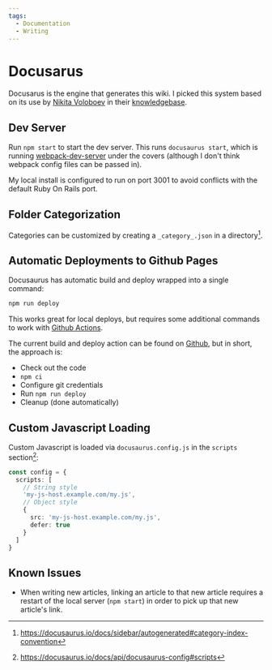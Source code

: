 ```yaml
---
tags:
  - Documentation
  - Writing
---
```

# Docusarus

Docusarus is the engine that generates this wiki. I picked this system based on
its use by [Nikita Voloboev](https://github.com/nikitavoloboev) in their
[knowledgebase](https://github.com/nikitavoloboev/knowledge/).

## Dev Server

Run `npm start` to start the dev server. This runs `docusaurus start`, which is
running [webpack-dev-server](https://webpack.js.org/configuration/dev-server/)
under the covers (although I don't think webpack config files can be passed in).

My local install is configured to run on port 3001 to avoid conflicts with the
default Ruby On Rails port.

## Folder Categorization

Categories can be customized by creating a `_category_.json` in a
directory[^1].

## Automatic Deployments to Github Pages

Docusaurus has automatic build and deploy wrapped into a single command:
```bash
npm run deploy
```
This works great for local deploys, but requires some additional commands to
work with [Github Actions](/devops/github-actions).

The current build and deploy action can be found on
[Github](https://github.com/b-turchyn/wiki/blob/main/.github/workflows/node.js.yml),
but in short, the approach is:
* Check out the code
* `npm ci`
* Configure git credentials
* Run `npm run deploy`
* Cleanup (done automatically)

## Custom Javascript Loading

Custom Javascript is loaded via `docusaurus.config.js` in the `scripts`
section[^2]:

```typescript
const config = {
  scripts: [
    // String style
    'my-js-host.example.com/my.js',
    // Object style
    {
      src: 'my-js-host.example.com/my.js',
      defer: true
    }
  ]
}
```

## Known Issues

- When writing new articles, linking an article to that new article requires a
  restart of the local server (`npm start`) in order to pick up that new
  article's link.

[^1]: https://docusaurus.io/docs/sidebar/autogenerated#category-index-convention
[^2]: https://docusaurus.io/docs/api/docusaurus-config#scripts
